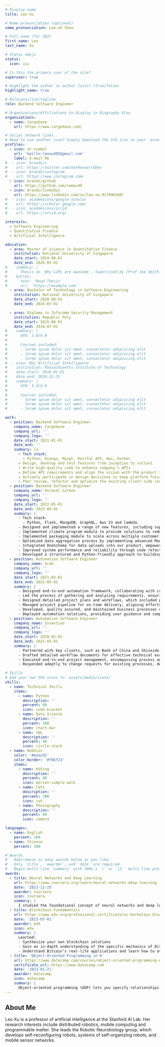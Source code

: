 ```yaml
---
# Display name
title: Leo Xu

# Name pronunciation (optional)
name_pronunciation: Lee-oh Shoo

# Full name (for SEO)
first_name: Leo
last_name: Xu

# Status emoji
status:
  icon: 🇸🇬

# Is this the primary user of the site?
superuser: true

# Highlight the author in author lists? (true/false)
highlight_name: true

# Role/position/tagline
role: Backend Software Engineer

# Organizations/Affiliations to display in Biography blox
organizations:
  - name: Cargobase
    url: https://www.cargobase.com/

# Social network links
# Need to use another icon? Simply download the SVG icon to your `assets/media/icons/` folder.
profiles:
  - icon: at-symbol
    url: 'mailto:leoxu495@gmail.com'
    label: E-mail Me
#  - icon: brands/x
#    url: https://twitter.com/GetResearchDev
#  - icon: brands/instagram
#    url: https://www.instagram.com/
  - icon: brands/github
    url: https://github.com/xumou49
  - icon: brands/linkedin
    url: https://www.linkedin.com/in/leo-xu-917698160/
#  - icon: academicons/google-scholar
#    url: https://scholar.google.com/
#  - icon: academicons/orcid
#    url: https://orcid.org/

interests:
  - Software Engineering
  - Quantitative Finance
  - Artificial Intelligence

education:
  - area: Master of Science in Quantitative Finance
    institution: National University of Singapore
    date_start: 2024-08-01
    date_end: 2026-05-01
#    summary: |
#      Thesis on _Why LLMs are awesome_. Supervised by [Prof Joe Smith](https://example.com). Presented papers at 5 IEEE conferences with the contributions being published in 2 Springer journals.
#    button:
#      text: 'Read Thesis'
#      url: 'https://example.com'
  - area: Bachelor of Technology in Software Engineering
    institution: National University of Singapore
    date_start: 2020-08-01
    date_end: 2024-07-01

  - area: Diploma in Infocomm Security Management
    institution: Republic Poly
    date_start: 2015-08-01
    date_end: 2018-07-01
#    summary: |
#      GPA: 3.8/4.0
#
#      Courses included:
#      - lorem ipsum dolor sit amet, consectetur adipiscing elit
#      - lorem ipsum dolor sit amet, consectetur adipiscing elit
#      - lorem ipsum dolor sit amet, consectetur adipiscing elit
#  - area: BSc Artificial Intelligence
#    institution: Massachusetts Institute of Technology
#    date_start: 2016-01-01
#    date_end: 2020-12-31
#    summary: |
#      GPA: 3.4/4.0
#      
#      Courses included:
#      - lorem ipsum dolor sit amet, consectetur adipiscing elit
#      - lorem ipsum dolor sit amet, consectetur adipiscing elit
#      - lorem ipsum dolor sit amet, consectetur adipiscing elit

work:
  - position: Backend Software Engineer
    company_name: Cargobase
    company_url: ''
    company_logo: ''
    date_start: 2021-01-01
    date_end: ''
    summary: |2-
      - Tech stack: 
        - Python, Django, Mysql, Restful API, Aws, Docker.
      - Design, develop and test features from inception to rollout.
      - Write high-quality code to enhance company’s APIs
      - Define API requirements and align the vision with the product team and other developers.
      - Actively participate in design decisions to keep platform future proof
      - Peer review, refactor and optimize the existing client-side codebase
  - position: Backend Software Engineer
    company_name: Unravel Carbon
    company_url: ''
    company_logo: ''
    date_start: 2022-05-01
    date_end: 2023-09-01
    summary: |
      - Tech stack: 
        - Python, Flask, MongoDB, GraphQL, Aws S3 and lambda.
      - Designed and implemented a range of new features, including supplier data request, data input, user invitation and management, and company profile functionalities.
      - Implemented climate program module to provide solutions to reduce emissions based on their emissions report and goal settings.
      - Implemented packaging module to scale across multiple customer profiles and serve different customer needs.
      - Optimized data aggregation process by implementing advanced MongoDB aggregation, resulting in a 50% reduction in speed for generating analytical charts.
      - Integrated OneSchema for data uploads into our product, empowering customers to efficiently upload, validate data during the onboarding process.
      - Improved system performance and reliability through code refactoring, enhancing communication between the backend server, data engine, and frontend.
      - Developed a structured and Python-friendly approach to building and managing MongoDB aggregation pipelines, streamlining data processing workflows.
  - position: Automation Software Engineer
    company_name: Grab
    company_url: ''
    company_logo: ''
    date_start: 2021-03-01
    date_end: 2022-05-01
    summary: |
      - Designed end-to-end automation framework, collaborating with cross-functional stakeholders, to optimize business processes.
      - Led the process of gathering and analyzing requirements, ensuring clear communication with various stakeholders and resulting in detailed documentation.
      - Designed detailed project plans and workflows, which included process mapping, risk management, and process improvements, to guarantee smooth project completion.
      - Managed project pipeline for on-time delivery, aligning efforts with strategic goals.
      - Developed, quality assured, and maintained business processes using UiPath/Python, enhancing operational efficiency.
      - Deployed automation solutions, providing user guidance and comprehensive manuals to ensure successful user adoption.
  - position: Automation Software Engineer
    company_name: Inventivo
    company_url: ''
    company_logo: ''
    date_start: 2020-02-01
    date_end: 2021-03-01
    summary: |
      - Partnered with key clients, such as Bank of China and Shiseido, to capitalize on automation potential, elevating operational efficiency.
      - Drafted detailed workflow documents for effective technical evaluations and smooth automation rollouts.
      - Executed end-to-end project management, encompassing process analysis, development, testing, troubleshooting, and user training, ensuring seamless project delivery and adoption.
      - Responded adeptly to change requests for existing processes, delivering prompt and effective solutions that aligned processes with evolving business requirements.

# Skills
# Add your own SVG icons to `assets/media/icons/`
skills:
  - name: Technical Skills
    items:
      - name: Python
        description: ''
        percent: 80
        icon: code-bracket
      - name: Data Science
        description: ''
        percent: 100
        icon: chart-bar
      - name: SQL
        description: ''
        percent: 40
        icon: circle-stack
  - name: Hobbies
    color: '#eeac02'
    color_border: '#f0bf23'
    items:
      - name: Hiking
        description: ''
        percent: 60
        icon: person-simple-walk
      - name: Cats
        description: ''
        percent: 100
        icon: cat
      - name: Photography
        description: ''
        percent: 80
        icon: camera

languages:
  - name: English
    percent: 100
  - name: Chinese
    percent: 100

# Awards.
#   Add/remove as many awards below as you like.
#   Only `title`, `awarder`, and `date` are required.
#   Begin multi-line `summary` with YAML's `|` or `|2-` multi-line prefix and indent 2 spaces below.
awards:
  - title: Neural Networks and Deep Learning
    url: https://www.coursera.org/learn/neural-networks-deep-learning
    date: '2023-11-25'
    awarder: Coursera
    icon: coursera
    summary: |
      I studied the foundational concept of neural networks and deep learning. By the end, I was familiar with the significant technological trends driving the rise of deep learning; build, train, and apply fully connected deep neural networks; implement efficient (vectorized) neural networks; identify key parameters in a neural network’s architecture; and apply deep learning to your own applications.
  - title: Blockchain Fundamentals
    url: https://www.edx.org/professional-certificate/uc-berkeleyx-blockchain-fundamentals
    date: '2023-07-01'
    awarder: edX
    icon: edx
    summary: |
      Learned:
      - Synthesize your own blockchain solutions
      - Gain an in-depth understanding of the specific mechanics of Bitcoin
      - Understand Bitcoin’s real-life applications and learn how to attack and destroy Bitcoin, Ethereum, smart contracts and Dapps, and alternatives to Bitcoin’s Proof-of-Work consensus algorithm
  - title: 'Object-Oriented Programming in R'
    url: https://www.datacamp.com/courses/object-oriented-programming-with-s3-and-r6-in-r
    certificate_url: https://www.datacamp.com
    date: '2023-01-21'
    awarder: datacamp
    icon: datacamp
    summary: |
      Object-oriented programming (OOP) lets you specify relationships between functions and the objects that they can act on, helping you manage complexity in your code. This is an intermediate level course, providing an introduction to OOP, using the S3 and R6 systems. S3 is a great day-to-day R programming tool that simplifies some of the functions that you write. R6 is especially useful for industry-specific analyses, working with web APIs, and building GUIs.
---
```


## About Me

Leo Xu is a professor of artificial intelligence at the Stanford AI Lab. Her research interests include distributed robotics, mobile computing and programmable matter. She leads the Robotic Neurobiology group, which develops self-reconfiguring robots, systems of self-organizing robots, and mobile sensor networks.

